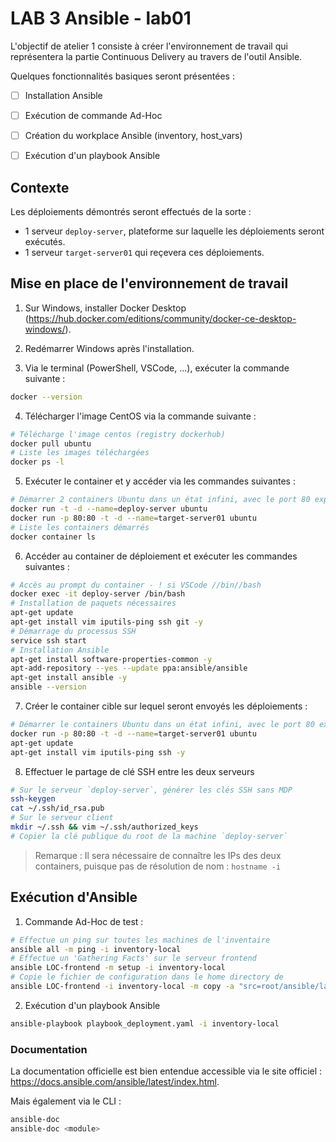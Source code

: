 # LAB 3 Ansible - lab01

L'objectif de atelier 1 consiste à créer l'environnement de travail qui représentera la partie Continuous Delivery au travers de l'outil Ansible.

Quelques fonctionnalités basiques seront présentées :
- [ ] Installation Ansible
- [ ] Exécution de commande Ad-Hoc
- [ ] Création du workplace Ansible (inventory, host_vars)
- [ ] Exécution d'un playbook Ansible


## Contexte

Les déploiements démontrés seront effectués de la sorte :
- 1 serveur `deploy-server`, plateforme sur laquelle les déploiements seront exécutés.
- 1 serveur `target-server01` qui reçevera ces déploiements.



## Mise en place de l'environnement de travail

1. Sur Windows, installer Docker Desktop (https://hub.docker.com/editions/community/docker-ce-desktop-windows/).

2. Redémarrer Windows après l'installation.

3. Via le terminal (PowerShell, VSCode, ...), exécuter la commande suivante :
``` bash
docker --version
```

4. Télécharger l'image CentOS via la commande suivante :
```bash
# Télécharge l'image centos (registry dockerhub)
docker pull ubuntu
# Liste les images téléchargées
docker ps -l
```

5. Exécuter le container et y accéder via les commandes suivantes :
```bash
# Démarrer 2 containers Ubuntu dans un état infini, avec le port 80 exposé
docker run -t -d --name=deploy-server ubuntu
docker run -p 80:80 -t -d --name=target-server01 ubuntu
# Liste les containers démarrés
docker container ls
```

6. Accéder au container de déploiement et exécuter les commandes suivantes :
```bash
# Accès au prompt du container - ! si VSCode //bin//bash
docker exec -it deploy-server /bin/bash
# Installation de paquets nécessaires
apt-get update
apt-get install vim iputils-ping ssh git -y
# Démarrage du processus SSH
service ssh start
# Installation Ansible
apt-get install software-properties-common -y
apt-add-repository --yes --update ppa:ansible/ansible
apt-get install ansible -y
ansible --version
```

7. Créer le container cible sur lequel seront envoyés les déploiements :
```bash
# Démarrer le containers Ubuntu dans un état infini, avec le port 80 exposé
docker run -p 80:80 -t -d --name=target-server01 ubuntu
apt-get update
apt-get install vim iputils-ping ssh -y
```

8. Effectuer le partage de clé SSH entre les deux serveurs
```bash
# Sur le serveur `deploy-server`, générer les clés SSH sans MDP
ssh-keygen
cat ~/.ssh/id_rsa.pub
# Sur le serveur client
mkdir ~/.ssh && vim ~/.ssh/authorized_keys
# Copier la clé publique du root de la machine `deploy-server`
```

> Remarque : Il sera nécessaire de connaître les IPs des deux containers, puisque pas de résolution de nom :
> ``` hostname -i ```


## Exécution d'Ansible

1. Commande Ad-Hoc de test :
```bash
# Effectue un ping sur toutes les machines de l'inventaire
ansible all -m ping -i inventory-local
# Effectue un 'Gathering Facts' sur le serveur frontend
ansible LOC-frontend -m setup -i inventory-local
# Copie le fichier de configuration dans le home directory de
ansible LOC-frontend -i inventory-local -m copy -a "src=root/ansible/lab01/files/config_file dest=/tmp" -vvv
```

2. Exécution d'un playbook Ansible
```bash
ansible-playbook playbook_deployment.yaml -i inventory-local
```

### Documentation

La documentation officielle est bien entendue accessible via le site officiel : https://docs.ansible.com/ansible/latest/index.html.

Mais également via le CLI :
```bash
ansible-doc
ansible-doc <module>
```